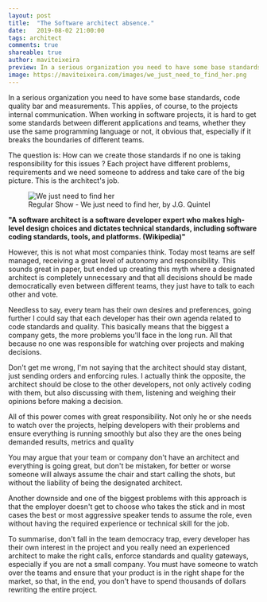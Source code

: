 ```yaml
---
layout: post
title:  "The Software architect absence."
date:   2019-08-02 21:00:00
tags: architect
comments: true
shareable: true
author: maviteixeira
preview: In a serious organization you need to have some base standards, code quality bar and measurements. This applies, of course, to the projects internal communication
image: https://maviteixeira.com/images/we_just_need_to_find_her.png
---
```


In a serious organization you need to have some base standards, code quality bar and measurements. This applies, of course, to the projects internal communication. When working in software projects, it is hard to get some standards between different applications and teams, whether they use the same programming language or not, it obvious that, especially if it breaks the boundaries of different teams.

The question is: How can we create those standards if no one is taking responsibility for this issues ? Each project have different problems, requirements and we need someone to address and take care of the big picture. This is the architect's job.

<figure class="articleimg">
    <img src="{{page.image}}" alt="We just need to find her">
    <figcaption>
    Regular Show - We just need to find her, by J.G. Quintel
    </figcaption>
</figure>

**"A software architect is a software developer expert who makes high-level design choices and dictates technical standards, including software coding standards, tools, and platforms. (Wikipedia)"**

However, this is not what most companies think. Today most teams are self managed, receiving a great level of autonomy and responsibility. This sounds great in paper, but ended up creating this myth where a designated architect is completely unnecessary and that all decisions should be made democratically even between different teams, they just have to talk to each other and vote.

Needless to say, every team has their own desires and preferences, going further I could say that each developer has their own agenda related to code standards and quality. This basically means that the biggest a company gets, the more problems you'll face in the long run. All that because no one was responsible for watching over projects and making decisions.

Don't get me wrong, I'm not saying that the architect should stay distant, just sending orders and enforcing rules. I actually think the opposite, the architect should be close to the other developers, not only actively coding with them, but also discussing with them, listening and weighing their opinions before making a decision.

All of this power comes with great responsibility. Not only he or she needs to watch over the projects, helping developers with their problems and ensure everything is running smoothly but also they are the ones being demanded results, metrics and quality

You may argue that your team or company don't have an architect and everything is going great, but don't be mistaken, for better or worse someone will always assume the chair and start calling the shots, but without the liability of being the designated architect.

Another downside and one of the biggest problems with this approach is that the employer doesn't get to choose who takes the stick and in most cases the best or most aggressive speaker tends to assume the role, even without having the required experience or technical skill for the job.

To summarise, don't fall in the team democracy trap, every developer has their own interest in the project and you really need an experienced architect to make the right calls, enforce standards and quality gateways, especially if you are not a small company. You must have someone to watch over the teams and ensure that your product is in the right shape for the market, so that, in the end, you don't have to spend thousands of dollars rewriting the entire project.